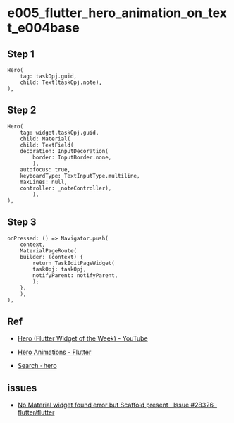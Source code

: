 # e005_flutter_hero_animation_on_text_e004base

## Step 1

    Hero(
        tag: taskOpj.guid,
        child: Text(taskOpj.note),
    ),

## Step 2


    Hero(
        tag: widget.taskOpj.guid,
        child: Material(
        child: TextField(
        decoration: InputDecoration(
            border: InputBorder.none,
            ),
        autofocus: true,
        keyboardType: TextInputType.multiline,
        maxLines: null,
        controller: _noteController),
            ),
    ),

## Step 3

    onPressed: () => Navigator.push(
        context,
        MaterialPageRoute(
        builder: (context) {
            return TaskEditPageWidget(
            taskOpj: taskOpj,
            notifyParent: notifyParent,
            );
        },
        ),
    ),

## Ref

- [Hero (Flutter Widget of the Week) - YouTube](https://www.youtube.com/watch?v=Be9UH1kXFDw)

- [Hero Animations - Flutter](https://flutter.dev/docs/development/ui/animations/hero-animations)

- [Search · hero](https://github.com/flutter/flutter/search?p=2&q=hero&unscoped_q=hero)

## issues

 - [No Material widget found error but Scaffold present · Issue #28326 · flutter/flutter](https://github.com/flutter/flutter/issues/28326)

